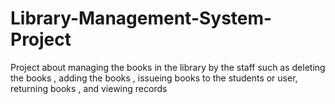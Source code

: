 # Library-Management-System-Project
Project about managing the books in the library by the staff such as deleting the books , adding the books , issueing books to the students or user, returning books , and viewing records 

